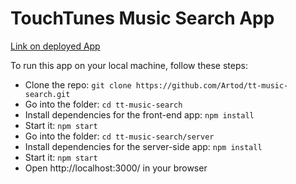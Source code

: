 # TouchTunes Music Search App

[Link on deployed App](https://tt-search-music.herokuapp.com/)

To run this app on your local machine, follow these steps:

- Clone the repo: `git clone https://github.com/Artod/tt-music-search.git`
- Go into the folder: `cd tt-music-search`
- Install dependencies for the front-end app: `npm install`
- Start it: `npm start`
- Go into the folder: `cd tt-music-search/server`
- Install dependencies for the server-side app: `npm install`
- Start it: `npm start`
- Open http://localhost:3000/ in your browser

